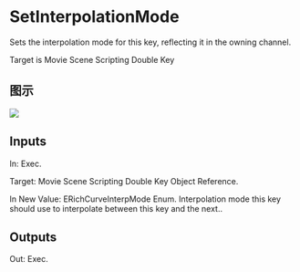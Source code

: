 # SetInterpolationMode

Sets the interpolation mode for this key, reflecting it in the owning channel.

Target is Movie Scene Scripting Double Key

## 图示

![]($-20221218-20503378.png)

## Inputs

In: Exec.

Target: Movie Scene Scripting Double Key Object Reference.

In New Value: ERichCurveInterpMode Enum. Interpolation mode this key should use to interpolate between this key and the next..  

## Outputs

Out: Exec.

